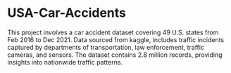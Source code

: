# USA-Car-Accidents
This project involves a car accident dataset covering 49 U.S. states from Feb 2016 to Dec 2021. Data sourced from kaggle, includes traffic incidents captured by departments of transportation, law enforcement, traffic cameras, and sensors. The dataset contains 2.8 million records, providing insights into nationwide traffic patterns.

